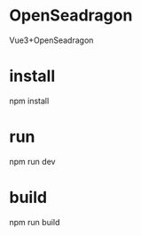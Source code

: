 # OpenSeadragon
Vue3+OpenSeadragon
# install
  npm install
# run 
  npm run dev
# build
  npm run build
